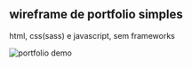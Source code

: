 
## wireframe de portfolio simples 
html, css(sass) e javascript, sem frameworks

![portfolio demo](portfoliodemo.gif)
